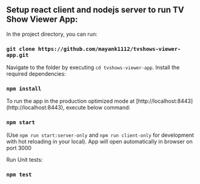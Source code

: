 ## Setup react client and nodejs server to run TV Show Viewer App:

In the project directory, you can run:

### `git clone https://github.com/mayank1112/tvshows-viewer-app.git`

Navigate to the folder by executing `cd tvshows-viewer-app`. Install the required dependencies:

### `npm install`

To run the app in the production optimized mode at [http://localhost:8443] (http://localhost:8443), execute below command:

### `npm start`

(Use `npm run start:server-only` and `npm run client-only` for development with hot reloading in your local). App will open automatically in browser on port 3000

Run Unit tests:
### `npm test`

